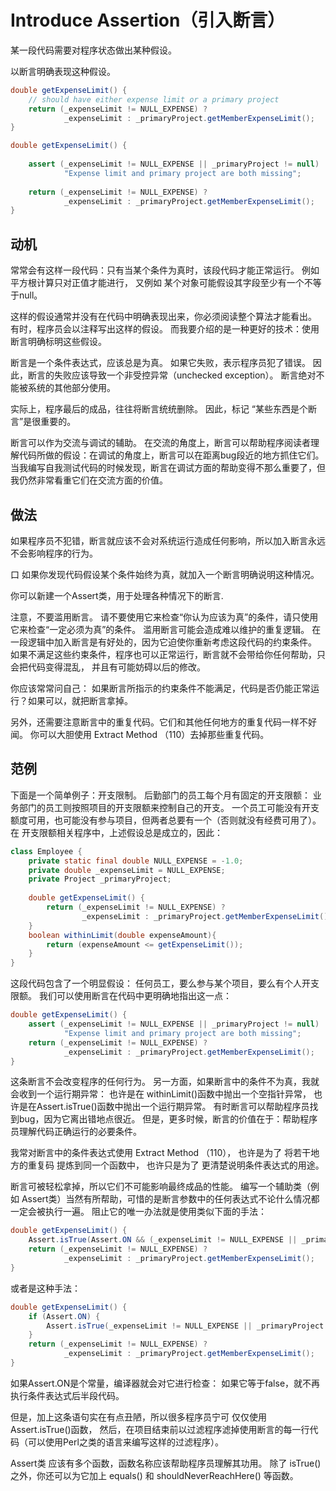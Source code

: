 # Introduce Assertion（引⼊断⾔）
某⼀段代码需要对程序状态做出某种假设。


以断⾔明确表现这种假设。
```java
double getExpenseLimit() {
    // should have either expense limit or a primary project
    return (_expenseLimit != NULL_EXPENSE) ? 
            _expenseLimit : _primaryProject.getMemberExpenseLimit();
}
```

```java
double getExpenseLimit() {
    
    assert (_expenseLimit != NULL_EXPENSE || _primaryProject != null) :
            "Expense limit and primary project are both missing";
    
    return (_expenseLimit != NULL_EXPENSE) ? 
            _expenseLimit : _primaryProject.getMemberExpenseLimit();
}
```


## 动机

常常会有这样⼀段代码：只有当某个条件为真时，该段代码才能正常运⾏。
例如 平⽅根计算只对正值才能进⾏，
⼜例如 某个对象可能假设其字段⾄少有⼀个不等于null。

这样的假设通常并没有在代码中明确表现出来，你必须阅读整个算法才能看出。 
有时，程序员会以注释写出这样的假设。
⽽我要介绍的是⼀种更好的技术：使⽤断⾔明确标明这些假设。

断⾔是⼀个条件表达式，应该总是为真。
如果它失败，表示程序员犯了错误。
因此，断⾔的失败应该导致⼀个⾮受控异常（unchecked exception）。
断⾔绝对不能被系统的其他部分使⽤。

实际上，程序最后的成品，往往将断⾔统统删除。
因此，标记 “某些东⻄是个断⾔”是很重要的。

断⾔可以作为交流与调试的辅助。
在交流的⻆度上，断⾔可以帮助程序阅读者理解代码所做的假设：在调试的⻆度上，断⾔可以在距离bug段近的地⽅抓住它们。 
当我编写⾃我测试代码的时候发现，断⾔在调试⽅⾯的帮助变得不那么重要了，但我仍然⾮常看重它们在交流⽅⾯的价值。

## 做法

如果程序员不犯错，断⾔就应该不会对系统运⾏造成任何影响，所以加⼊断⾔永远不会影响程序的⾏为。

⼝ 如果你发现代码假设某个条件始终为真，就加⼊⼀个断⾔明确说明这种情况。

你可以新建⼀个Assert类，⽤于处理各种情况下的断⾔.


注意，不要滥⽤断⾔。
请不要使⽤它来检查“你认为应该为真”的条件，请只使⽤它来检查“⼀定必须为真”的条件。
滥⽤断⾔可能会造成难以维护的重复逻辑。 
在⼀段逻辑中加⼊断⾔是有好处的，因为它迫使你重新考虑这段代码的约束条件。 
如果不满⾜这些约束条件，程序也可以正常运⾏，断⾔就不会带给你任何帮助，只会把代码变得混乱，
并且有可能妨碍以后的修改。

你应该常常问⾃⼰：
如果断⾔所指示的约束条件不能满⾜，代码是否仍能正常运⾏？如果可以，就把断⾔拿掉。

另外，还需要注意断⾔中的重复代码。它们和其他任何地⽅的重复代码⼀样不好闻。
你可以⼤胆使⽤ Extract Method （110）去掉那些重复代码。

## 范例

下⾯是⼀个简单例⼦：开⽀限制。
后勤部门的员⼯每个⽉有固定的开⽀限额： 
业务部门的员⼯则按照项⽬的开⽀限额来控制⾃⼰的开⽀。
⼀个员⼯可能没有开⽀额度可⽤，也可能没有参与项⽬，但两者总要有⼀个（否则就没有经费可⽤了）。
在 开⽀限额相关程序中，上述假设总是成⽴的，因此：
```java
class Employee {
    private static final double NULL_EXPENSE = -1.0;
    private double _expenseLimit = NULL_EXPENSE;
    private Project _primaryProject;
    
    double getExpenseLimit() {
        return (_expenseLimit != NULL_EXPENSE) ? 
                _expenseLimit : _primaryProject.getMemberExpenseLimit();
    }
    boolean withinLimit(double expenseAmount){
        return (expenseAmount <= getExpenseLimit());
    }
}
```


这段代码包含了⼀个明显假设：
任何员⼯，要么参与某个项⽬，要么有个⼈开⽀限额。
我们可以使⽤断⾔在代码中更明确地指出这⼀点：
```java
double getExpenseLimit() {
    assert (_expenseLimit != NULL_EXPENSE || _primaryProject != null) :
            "Expense limit and primary project are both missing";
    return (_expenseLimit != NULL_EXPENSE) ? 
            _expenseLimit : _primaryProject.getMemberExpenseLimit();
}
```

这条断⾔不会改变程序的任何⾏为。
另⼀⽅⾯，如果断⾔中的条件不为真，我就会收到⼀个运⾏期异常：
也许是在 withinLimit()函数中抛出⼀个空指针异常，
也许是在Assert.isTrue()函数中抛出⼀个运⾏期异常。
有时断⾔可以帮助程序员找到bug，因为它离出错地点很近。
但是，更多时候，断⾔的价值在于：帮助程序员理解代码正确运⾏的必要条件。


我常对断⾔中的条件表达式使⽤ Extract Method （110），
也许是为了 将若⼲地⽅的重复码 提炼到同⼀个函数中，
也许只是为了 更清楚说明条件表达式的⽤途。

断⾔可被轻松拿掉，所以它们不可能影响最终成品的性能。
编写⼀个辅助类（例如 Assert类）当然有所帮助，可惜的是断⾔参数中的任何表达式不论什么情况都⼀定会被执⾏⼀遍。
阻⽌它的唯⼀办法就是使⽤类似下⾯的⼿法：
```java
double getExpenseLimit() {
    Assert.isTrue(Assert.ON && (_expenseLimit != NULL_EXPENSE || _primaryProject != null));
    return (_expenseLimit != NULL_EXPENSE) ? 
            _expenseLimit : _primaryProject.getMemberExpenseLimit();
}

```

或者是这种⼿法：
```java
double getExpenseLimit() {
    if (Assert.ON) {
        Assert.isTrue(_expenseLimit != NULL_EXPENSE || _primaryProject != null);
    }
    return (_expenseLimit != NULL_EXPENSE) ? 
            _expenseLimit : _primaryProject.getMemberExpenseLimit();
}
```

如果Assert.ON是个常量，编译器就会对它进⾏检查：
如果它等于false，就不再执⾏条件表达式后半段代码。

但是，加上这条语句实在有点丑陋，所以很多程序员宁可 仅仅使⽤ Assert.isTrue()函数，
然后，在项⽬结束前以过滤程序滤掉使⽤断言的每⼀⾏代码（可以使⽤Perl之类的语言来编写这样的过滤程序）。

Assert类 应该有多个函数，函数名称应该帮助程序员理解其功⽤。
除了 isTrue() 之外，你还可以为它加上 equals() 和 shouldNeverReachHere() 等函数。

